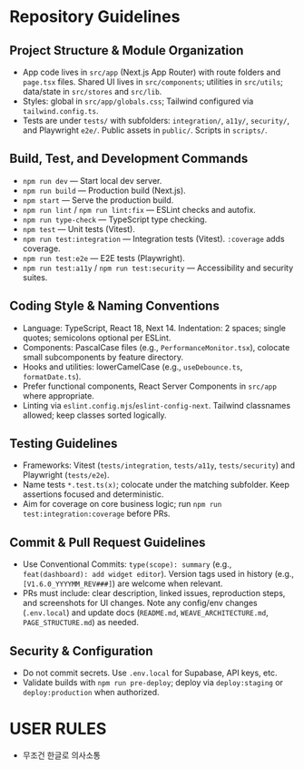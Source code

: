 # Repository Guidelines

## Project Structure & Module Organization
- App code lives in `src/app` (Next.js App Router) with route folders and `page.tsx` files. Shared UI lives in `src/components`; utilities in `src/utils`; data/state in `src/stores` and `src/lib`.
- Styles: global in `src/app/globals.css`; Tailwind configured via `tailwind.config.ts`.
- Tests are under `tests/` with subfolders: `integration/`, `a11y/`, `security/`, and Playwright `e2e/`. Public assets in `public/`. Scripts in `scripts/`.

## Build, Test, and Development Commands
- `npm run dev` — Start local dev server.
- `npm run build` — Production build (Next.js).
- `npm start` — Serve the production build.
- `npm run lint` / `npm run lint:fix` — ESLint checks and autofix.
- `npm run type-check` — TypeScript type checking.
- `npm test` — Unit tests (Vitest).
- `npm run test:integration` — Integration tests (Vitest). `:coverage` adds coverage.
- `npm run test:e2e` — E2E tests (Playwright).
- `npm run test:a11y` / `npm run test:security` — Accessibility and security suites.

## Coding Style & Naming Conventions
- Language: TypeScript, React 18, Next 14. Indentation: 2 spaces; single quotes; semicolons optional per ESLint.
- Components: PascalCase files (e.g., `PerformanceMonitor.tsx`), colocate small subcomponents by feature directory.
- Hooks and utilities: lowerCamelCase (e.g., `useDebounce.ts`, `formatDate.ts`).
- Prefer functional components, React Server Components in `src/app` where appropriate.
- Linting via `eslint.config.mjs`/`eslint-config-next`. Tailwind classnames allowed; keep classes sorted logically.

## Testing Guidelines
- Frameworks: Vitest (`tests/integration`, `tests/a11y`, `tests/security`) and Playwright (`tests/e2e`).
- Name tests `*.test.ts(x)`; colocate under the matching subfolder. Keep assertions focused and deterministic.
- Aim for coverage on core business logic; run `npm run test:integration:coverage` before PRs.

## Commit & Pull Request Guidelines
- Use Conventional Commits: `type(scope): summary` (e.g., `feat(dashboard): add widget editor`). Version tags used in history (e.g., `[V1.6.0_YYYYMM_REV###]`) are welcome when relevant.
- PRs must include: clear description, linked issues, reproduction steps, and screenshots for UI changes. Note any config/env changes (`.env.local`) and update docs (`README.md`, `WEAVE_ARCHITECTURE.md`, `PAGE_STRUCTURE.md`) as needed.

## Security & Configuration
- Do not commit secrets. Use `.env.local` for Supabase, API keys, etc.
- Validate builds with `npm run pre-deploy`; deploy via `deploy:staging` or `deploy:production` when authorized.

# USER RULES
- 무조건 한글로 의사소통
